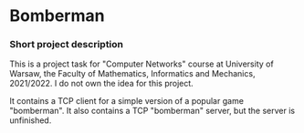 # Bomberman

### Short project description

This is a project task for "Computer Networks" course at University of Warsaw, the Faculty of Mathematics, Informatics and Mechanics, 2021/2022. I do not own the idea for this project.

It contains a TCP client for a simple version of a popular game "bomberman".
It also contains a TCP "bomberman" server, but the server is unfinished.

